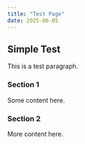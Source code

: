 ```yaml
---
title: "Test Page"
date: 2025-06-05
---
```


## Simple Test

This is a test paragraph.

### Section 1

Some content here.

### Section 2

More content here.